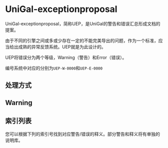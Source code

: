 ﻿# UniGal-exceptionproposal

UniGal-exceptionproposal，简称UEP，是UniGal的警告和错误汇总形成文档的提案。

由于不同的引擎之间或多或少存在一定的不能完美导出的问题，作为一个标准，应当给出成熟的异常反馈系统。UEP就是为此设计的。

UEP将错误分为两个等级，Warning（警告）和Error（错误）。

编号系统中对应的分别为```UEP-W-0000```和```UEP-E-0000```

## 处理方式

## Warning

## 索引列表

您可以根据下列的索引号找到对应警告/错误的释义。部分警告和释义将有单独的说明库。
